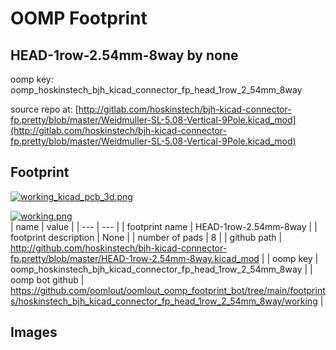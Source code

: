 # OOMP Footprint  
## HEAD-1row-2.54mm-8way  by none  
  
oomp key: oomp_hoskinstech_bjh_kicad_connector_fp_head_1row_2_54mm_8way  
  
source repo at: [http://gitlab.com/hoskinstech/bjh-kicad-connector-fp.pretty/blob/master/Weidmuller-SL-5.08-Vertical-9Pole.kicad_mod](http://gitlab.com/hoskinstech/bjh-kicad-connector-fp.pretty/blob/master/Weidmuller-SL-5.08-Vertical-9Pole.kicad_mod)  
## Footprint  
  
[![working_kicad_pcb_3d.png](working_kicad_pcb_3d_600.png)](working_kicad_pcb_3d.png)  
  
[![working.png](working_600.png)](working.png)  
| name | value | 
| --- | --- | 
| footprint name | HEAD-1row-2.54mm-8way | 
| footprint description | None | 
| number of pads | 8 | 
| github path | http://github.com/hoskinstech/bjh-kicad-connector-fp.pretty/blob/master/HEAD-1row-2.54mm-8way.kicad_mod | 
| oomp key | oomp_hoskinstech_bjh_kicad_connector_fp_head_1row_2_54mm_8way | 
| oomp bot github | https://github.com/oomlout/oomlout_oomp_footprint_bot/tree/main/footprints/hoskinstech_bjh_kicad_connector_fp_head_1row_2_54mm_8way/working | 
## Images  
